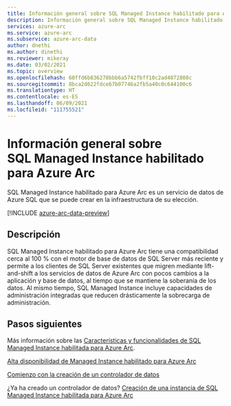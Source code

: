 ```yaml
---
title: Información general sobre SQL Managed Instance habilitado para Azure Arc
description: Información general sobre SQL Managed Instance habilitado para Azure Arc
services: azure-arc
ms.service: azure-arc
ms.subservice: azure-arc-data
author: dnethi
ms.author: dinethi
ms.reviewer: mikeray
ms.date: 03/02/2021
ms.topic: overview
ms.openlocfilehash: 60ffd6b836278bbb6a5742fbff10c2ad4072808c
ms.sourcegitcommit: 8bca2d622fdce67b07746a2fb5a40c0c644100c6
ms.translationtype: HT
ms.contentlocale: es-ES
ms.lasthandoff: 06/09/2021
ms.locfileid: "111755521"
---
```

# <a name="azure-arc-enabled-sql-managed-instance-overview"></a>Información general sobre SQL Managed Instance habilitado para Azure Arc

SQL Managed Instance habilitado para Azure Arc es un servicio de datos de Azure SQL que se puede crear en la infraestructura de su elección. 

[!INCLUDE [azure-arc-data-preview](../../../includes/azure-arc-data-preview.md)]

## <a name="description"></a>Descripción

SQL Managed Instance habilitado para Azure Arc tiene una compatibilidad cerca al 100 % con el motor de base de datos de SQL Server más reciente y permite a los clientes de SQL Server existentes que migren mediante lift-and-shift a los servicios de datos de Azure Arc con pocos cambios a la aplicación y base de datos, al tiempo que se mantiene la soberanía de los datos. Al mismo tiempo, SQL Managed Instance incluye capacidades de administración integradas que reducen drásticamente la sobrecarga de administración. 

## <a name="next-steps"></a>Pasos siguientes

Más información sobre las [Características y funcionalidades de SQL Managed Instance habilitada para Azure Arc](managed-instance-features.md).

[Alta disponibilidad de Managed Instance habilitado para Azure Arc](managed-instance-high-availability.md)

[Comienzo con la creación de un controlador de datos](create-data-controller.md)

¿Ya ha creado un controlador de datos? [Creación de una instancia de SQL Managed Instance habilitada para Azure Arc](create-sql-managed-instance.md)
